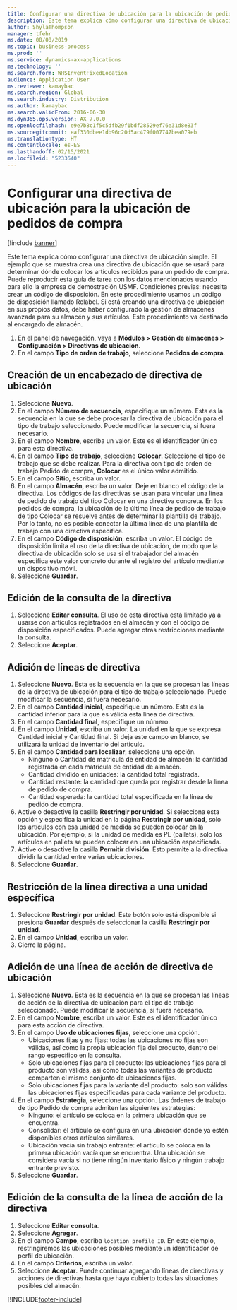 ```yaml
---
title: Configurar una directiva de ubicación para la ubicación de pedidos de compra
description: Este tema explica cómo configurar una directiva de ubicación simple.
author: ShylaThompson
manager: tfehr
ms.date: 08/08/2019
ms.topic: business-process
ms.prod: ''
ms.service: dynamics-ax-applications
ms.technology: ''
ms.search.form: WHSInventFixedLocation
audience: Application User
ms.reviewer: kamaybac
ms.search.region: Global
ms.search.industry: Distribution
ms.author: kamaybac
ms.search.validFrom: 2016-06-30
ms.dyn365.ops.version: AX 7.0.0
ms.openlocfilehash: e9e7b8c1f5c5dfb29f1bdf28529ef76e31d8e83f
ms.sourcegitcommit: eaf330dbee1db96c20d5ac479f007747bea079eb
ms.translationtype: HT
ms.contentlocale: es-ES
ms.lasthandoff: 02/15/2021
ms.locfileid: "5233640"
---
```

# <a name="set-up-a-location-directive-for-purchase-order-put-away"></a>Configurar una directiva de ubicación para la ubicación de pedidos de compra

[!include [banner](../../includes/banner.md)]

Este tema explica cómo configurar una directiva de ubicación simple. El ejemplo que se muestra crea una directiva de ubicación que se usará para determinar dónde colocar los artículos recibidos para un pedido de compra. Puede reproducir esta guía de tarea con los datos mencionados usando para ello la empresa de demostración USMF. Condiciones previas: necesita crear un código de disposición. En este procedimiento usamos un código de disposición llamado Relabel. Si está creando una directiva de ubicación en sus propios datos, debe haber configurado la gestión de almacenes avanzada para su almacén y sus artículos. Este procedimiento va destinado al encargado de almacén.

1. En el panel de navegación, vaya a **Módulos > Gestión de almacenes > Configuración > Directivas de ubicación**.
2. En el campo **Tipo de orden de trabajo**, seleccione **Pedidos de compra**.

## <a name="create-a-location-directive-header"></a>Creación de un encabezado de directiva de ubicación
1. Seleccione **Nuevo**.
2. En el campo **Número de secuencia**, especifique un número. Esta es la secuencia en la que se debe procesar la directiva de ubicación para el tipo de trabajo seleccionado. Puede modificar la secuencia, si fuera necesario.  
3. En el campo **Nombre**, escriba un valor. Este es el identificador único para esta directiva.  
4. En el campo **Tipo de trabajo**, seleccione **Colocar**. Seleccione el tipo de trabajo que se debe realizar. Para la directiva con tipo de orden de trabajo Pedido de compra, **Colocar** es el único valor admitido.  
5. En el campo **Sitio**, escriba un valor.
6. En el campo **Almacén**, escriba un valor. Deje en blanco el código de la directiva.  Los códigos de las directivas se usan para vincular una línea de pedido de trabajo del tipo Colocar en una directiva concreta. En los pedidos de compra, la ubicación de la última línea de pedido de trabajo de tipo Colocar se resuelve antes de determinar la plantilla de trabajo. Por lo tanto, no es posible conectar la última línea de una plantilla de trabajo con una directiva específica.   
7. En el campo **Código de disposición**, escriba un valor. El código de disposición limita el uso de la directiva de ubicación, de modo que la directiva de ubicación solo se usa si el trabajador del almacén especifica este valor concreto durante el registro del artículo mediante un dispositivo móvil.  
8. Seleccione **Guardar**.

## <a name="edit-the-query-for-directive"></a>Edición de la consulta de la directiva
1. Seleccione **Editar consulta**. El uso de esta directiva está limitado ya a usarse con artículos registrados en el almacén y con el código de disposición especificados. Puede agregar otras restricciones mediante la consulta.  
2. Seleccione **Aceptar**.

## <a name="add-directive-lines"></a>Adición de líneas de directiva
1. Seleccione **Nuevo**. Esta es la secuencia en la que se procesan las líneas de la directiva de ubicación para el tipo de trabajo seleccionado. Puede modificar la secuencia, si fuera necesario.  
2. En el campo **Cantidad inicial**, especifique un número. Esta es la cantidad inferior para la que es válida esta línea de directiva.  
3. En el campo **Cantidad final**, especifique un número.
4. En el campo **Unidad**, escriba un valor. La unidad en la que se expresa Cantidad inicial y Cantidad final. Si deja este campo en blanco, se utilizará la unidad de inventario del artículo.  
5. En el campo **Cantidad para localizar**, seleccione una opción.
    - Ninguno o Cantidad de matrícula de entidad de almacén: la cantidad registrada en cada matrícula de entidad de almacén.  
    - Cantidad dividido en unidades: la cantidad total registrada.  
    - Cantidad restante: la cantidad que queda por registrar desde la línea de pedido de compra.  
    - Cantidad esperada: la cantidad total especificada en la línea de pedido de compra.  
6. Active o desactive la casilla **Restringir por unidad**. Si selecciona esta opción y especifica la unidad en la página **Restringir por unidad**, solo los artículos con esa unidad de medida se pueden colocar en la ubicación. Por ejemplo, si la unidad de medida es PL (pallets), solo los artículos en pallets se pueden colocar en una ubicación especificada.  
7. Active o desactive la casilla **Permitir división**. Esto permite a la directiva dividir la cantidad entre varias ubicaciones.  
8. Seleccione **Guardar**.

## <a name="restrict-the-directive-line-to-a-specific-unit"></a>Restricción de la línea directiva a una unidad específica
1. Seleccione **Restringir por unidad**. Este botón solo está disponible si presiona **Guardar** después de seleccionar la casilla **Restringir por unidad**.  
2. En el campo **Unidad**, escriba un valor.
3. Cierre la página.

## <a name="add-a-location-directive-action-line"></a>Adición de una línea de acción de directiva de ubicación
1. Seleccione **Nuevo**. Esta es la secuencia en la que se procesan las líneas de acción de la directiva de ubicación para el tipo de trabajo seleccionado. Puede modificar la secuencia, si fuera necesario.  
2. En el campo **Nombre**, escriba un valor. Este es el identificador único para esta acción de directiva.  
3. En el campo **Uso de ubicaciones fijas**, seleccione una opción.
    - Ubicaciones fijas y no fijas: todas las ubicaciones no fijas son válidas, así como la propia ubicación fija del producto, dentro del rango específico en la consulta.  
    - Solo ubicaciones fijas para el producto: las ubicaciones fijas para el producto son válidas, así como todas las variantes de producto comparten el mismo conjunto de ubicaciones fijas.  
    - Solo ubicaciones fijas para la variante del producto: solo son válidas las ubicaciones fijas especificadas para cada variante del producto.  
4. En el campo **Estrategia**, seleccione una opción. Las órdenes de trabajo de tipo Pedido de compra admiten las siguientes estrategias: 
    - Ninguno: el artículo se coloca en la primera ubicación que se encuentra.  
    - Consolidar: el artículo se configura en una ubicación donde ya estén disponibles otros artículos similares.  
    - Ubicación vacía sin trabajo entrante: el artículo se coloca en la primera ubicación vacía que se encuentra. Una ubicación se considera vacía si no tiene ningún inventario físico y ningún trabajo entrante previsto.  
5. Seleccione **Guardar**.

## <a name="edit-the-query-for-directive-action-line"></a>Edición de la consulta de la línea de acción de la directiva
1. Seleccione **Editar consulta**.
2. Seleccione **Agregar**.
3. En el campo **Campo**, escriba `location profile ID`. En este ejemplo, restringiremos las ubicaciones posibles mediante un identificador de perfil de ubicación.  
4. En el campo **Criterios**, escriba un valor.
5. Seleccione **Aceptar**. Puede continuar agregando líneas de directivas y acciones de directivas hasta que haya cubierto todas las situaciones posibles del almacén.  



[!INCLUDE[footer-include](../../../includes/footer-banner.md)]